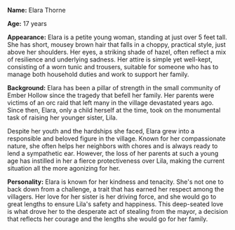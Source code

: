 **Name:** Elara Thorne

**Age:** 17 years

**Appearance:**
Elara is a petite young woman, standing at just over 5 feet tall. She has short, mousey brown hair that falls in a choppy, practical style, just above her shoulders. Her eyes, a striking shade of hazel, often reflect a mix of resilience and underlying sadness. Her attire is simple yet well-kept, consisting of a worn tunic and trousers, suitable for someone who has to manage both household duties and work to support her family.

**Background:**
Elara has been a pillar of strength in the small community of Ember Hollow since the tragedy that befell her family. Her parents were victims of an orc raid that left many in the village devastated years ago. Since then, Elara, only a child herself at the time, took on the monumental task of raising her younger sister, Lila.

Despite her youth and the hardships she faced, Elara grew into a responsible and beloved figure in the village. Known for her compassionate nature, she often helps her neighbors with chores and is always ready to lend a sympathetic ear. However, the loss of her parents at such a young age has instilled in her a fierce protectiveness over Lila, making the current situation all the more agonizing for her.

**Personality:**
Elara is known for her kindness and tenacity. She's not one to back down from a challenge, a trait that has earned her respect among the villagers. Her love for her sister is her driving force, and she would go to great lengths to ensure Lila's safety and happiness. This deep-seated love is what drove her to the desperate act of stealing from the mayor, a decision that reflects her courage and the lengths she would go for her family.
